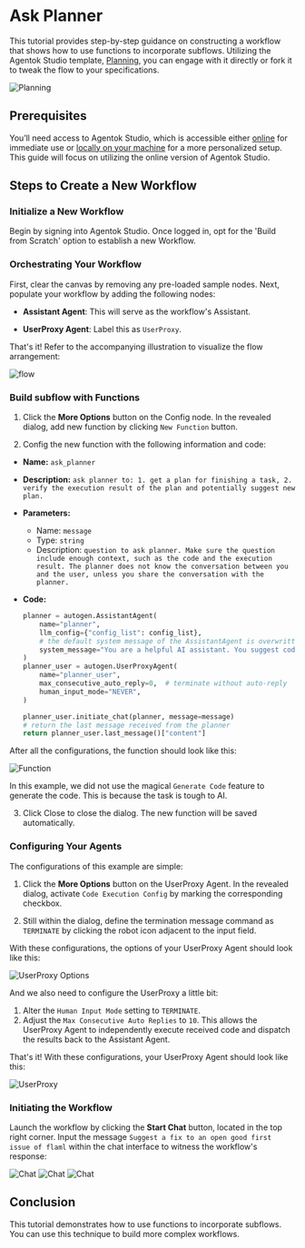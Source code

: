 # Ask Planner

This tutorial provides step-by-step guidance on constructing a workflow that shows how to use functions to incorporate subflows. Utilizing the Agentok Studio template, [Planning](https://studio.agentok.ai/templates/hp0xjckf3qqp31j), you can engage with it directly or fork it to tweak the flow to your specifications.

![Planning](./img/template.png)

## Prerequisites

You’ll need access to Agentok Studio, which is accessible either [online](https://studio.agentok.ai) for immediate use or [locally on your machine](https://docs.agentok.ai/getting-started) for a more personalized setup. This guide will focus on utilizing the online version of Agentok Studio.

## Steps to Create a New Workflow

### Initialize a New Workflow

Begin by signing into Agentok Studio. Once logged in, opt for the 'Build from Scratch' option to establish a new Workflow.

### Orchestrating Your Workflow

First, clear the canvas by removing any pre-loaded sample nodes. Next, populate your workflow by adding the following nodes:

- **Assistant Agent**: This will serve as the workflow's Assistant.

- **UserProxy Agent**: Label this as `UserProxy`.

That's it! Refer to the accompanying illustration to visualize the flow arrangement:

![flow](./img/flow.png)

### Build subflow with Functions

1. Click the **More Options** button on the Config node. In the revealed dialog, add new function by clicking `New Function` button.

2. Config the new function with the following information and code:

- **Name:** `ask_planner`
- **Description:** `ask planner to: 1. get a plan for finishing a task, 2. verify the execution result of the plan and potentially suggest new plan.`
- **Parameters:**
  - Name: `message`
  - Type: `string`
  - Description: `question to ask planner. Make sure the question include enough context, such as the code and the execution result. The planner does not know the conversation between you and the user, unless you share the conversation with the planner.`
- **Code:**

  ```python
  planner = autogen.AssistantAgent(
      name="planner",
      llm_config={"config_list": config_list},
      # the default system message of the AssistantAgent is overwritten here
      system_message="You are a helpful AI assistant. You suggest coding and reasoning steps for another AI assistant to accomplish a task. Do not suggest concrete code. For any action beyond writing code or reasoning, convert it to a step that can be implemented by writing code. For example, browsing the web can be implemented by writing code that reads and prints the content of a web page. Finally, inspect the execution result. If the plan is not good, suggest a better plan. If the execution is wrong, analyze the error and suggest a fix."
  )
  planner_user = autogen.UserProxyAgent(
      name="planner_user",
      max_consecutive_auto_reply=0,  # terminate without auto-reply
      human_input_mode="NEVER",
  )

  planner_user.initiate_chat(planner, message=message)
  # return the last message received from the planner
  return planner_user.last_message()["content"]

  ```

After all the configurations, the function should look like this:

![Function](./img/function.png)

In this example, we did not use the magical `Generate Code` feature to generate the code. This is because the task is tough to AI.

3. Click Close to close the dialog. The new function will be saved automatically.

### Configuring Your Agents

The configurations of this example are simple:

1. Click the **More Options** button on the UserProxy Agent. In the revealed dialog, activate `Code Execution Config` by marking the corresponding checkbox.

2. Still within the dialog, define the termination message command as `TERMINATE` by clicking the robot icon adjacent to the input field.

With these configurations, the options of your UserProxy Agent should look like this:

![UserProxy Options](./img/userproxy-options.png)

And we also need to configure the UserProxy a little bit:

1. Alter the `Human Input Mode` setting to `TERMINATE`.
2. Adjust the `Max Consecutive Auto Replies` to `10`. This allows the UserProxy Agent to independently execute received code and dispatch the results back to the Assistant Agent.

That's it! With these configurations, your UserProxy Agent should look like this:

![UserProxy](./img/userproxy.png)

### Initiating the Workflow

Launch the workflow by clicking the **Start Chat** button, located in the top right corner. Input the message `Suggest a fix to an open good first issue of flaml` within the chat interface to witness the workflow's response:

![Chat](./img/chat1.png)
![Chat](./img/chat2.png)
![Chat](./img/chat3.png)

## Conclusion

This tutorial demonstrates how to use functions to incorporate subflows. You can use this technique to build more complex workflows.
